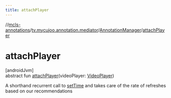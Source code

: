 ```yaml
---
title: attachPlayer
---
```

//[mcls-annotations](../../../index.html)/[tv.mycujoo.annotation.mediator](../index.html)/[AnnotationManager](index.html)/[attachPlayer](attach-player.html)



# attachPlayer



[androidJvm]\
abstract fun [attachPlayer](attach-player.html)(videoPlayer: [VideoPlayer](../../tv.mycujoo.annotation.annotation/-video-player/index.html))



A shorthand recurrent call to [setTime](set-time.html) and takes care of the rate of refreshes based on our recommendations




